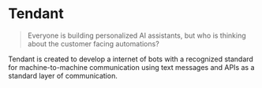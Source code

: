 # Tendant

> Everyone is building personalized AI assistants, but who is thinking about the customer facing automations? 

Tendant is created to develop a internet of bots with a recognized standard for machine-to-machine communication using text messages and APIs as a standard layer of communication.
